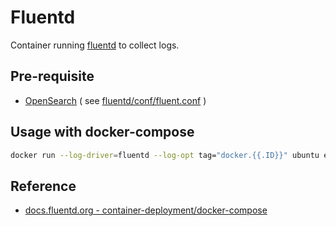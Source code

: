 # Fluentd

Container running [fluentd](https://www.fluentd.org/) to collect logs.

## Pre-requisite

* [OpenSearch](../opensearch/README.md) ( see [fluentd/conf/fluent.conf](fluentd/conf/fluent.conf) )

## Usage with docker-compose

```bash
docker run --log-driver=fluentd --log-opt tag="docker.{{.ID}}" ubuntu echo "Hello Fluentd!"
```

## Reference

* [docs.fluentd.org - container-deployment/docker-compose](https://docs.fluentd.org/container-deployment/docker-compose)

